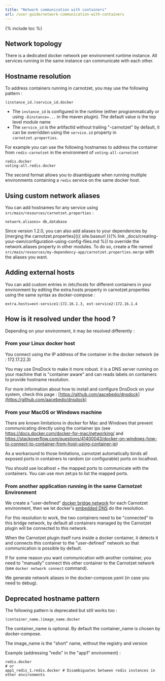 ```yaml
---
title: "Network communication with containers"
url: /user-guide/network-communication-with-containers
---
```


{% include toc %}

## Network topology
There is a dedicated docker network per environment runtime instance. 
All services running in the same instance can communicate with each other.

## Hostname resolution
To address containers running in carnotzet, you may use the following pattern :

```
(instance_id.)service_id.docker
```

- The `instance_id` is configured in the runtime (either programmatically or using `-Dinstance=...` in the maven plugin). The default value is the top level module name
- The `service_id` is the artifactId without trailing "-carnotzet" by default, it can be overridden using the `service.id` property in `carnotzet.properties`.

For example you can use the following hostnames to address the container from `redis-carnotzet` in the environment of `voting-all-carnotzet`
```
redis.docker
voting-all.redis.docker
```

The second format allows you to disambiguate when running multiple environments containing a `redis` service on the same docker host. 

## Using custom network aliases
You can add hostnames for any service using `src/main/resources/carnotzet.properties` :
```
network.aliases= db,database
```
Since version 1.2.0, you can also add aliases to your dependencies by [merging the carnotzet.properties]({{ site.baseurl }}{% link _docs/creating-your-own/configuration-using-config-files.md %}) to override the network.aliases property in other modules. To do so, create a file named `src/main/resources/my-dependency-app/carnotzet.properties.merge` with the aliases you want.

## Adding external hosts
You can add custom entries in /etc/hosts for different containers in your environment by editing the extra.hosts property in carnotzet.properties using the same syntax as docker-compose :
```
extra.hosts=ext-service1:172.16.1.3, ext-service2:172.16.1.4
```

## How is it resolved under the hood ?
  
Depending on your environment, it may be resolved differently :

### From your Linux docker host

You connect using the IP address of the container in the docker network (ie : 172.17.22.3)

You may use DnsDock to make it more robust. it is a DNS server running on your machine that is "container aware" and can reads labels on containers to provide hostname resolution.

For more information about how to install and configure DnsDock on your system, check this page : 
[https://github.com/aacebedo/dnsdock](https://github.com/aacebedo/dnsdock)

### From your MacOS or Windows machine

There are known limitations in docker for Mac and Windows that prevent communicating directly using the container ips 
(see https://docs.docker.com/docker-for-mac/networking/ and 
https://stackoverflow.com/questions/41400043/docker-on-windows-how-to-connect-to-container-from-host-using-container-ip)

As a workaround to those limitations, carnotzet automatically binds all exposed ports in containers to random (or configurable) ports 
on localhost.

You should use localhost + the mapped ports to communicate with the containers. You can use mvn zet:ps to list the mapped ports.


### From another application running in the same Carnotzet Environment

We create a "user-defined" [docker bridge network](https://docs.docker.com/engine/userguide/networking/) for each Carnotzet environment, then we let docker's [embedded DNS](https://docs.docker.com/engine/userguide/networking/configure-dns/) do the resolution.

For this resolution to work, the two containers need to be "connected" to this bridge network, by default all containers managed by the Carnotzet plugin will be connected to this network.

When the Carnotzet plugin itself runs inside a docker container, it detects it and connects this container to the "user-defined" network so that communication is possible by default.

If for some reason you want communication with another container, you need to "manually" connect this other container to the Carnotzet network (see `docker network connect` command).

We generate network aliases in the docker-compose.yaml (in case you need to debug). 

## Deprecated hostname pattern
The following pattern is deprecated but still works too : 

```
(container_name.)image_name.docker
```

The container_name is optional. By default the container_name is chosen by docker-compose.

The image_name is the "short" name, without the registry and version

Example (addressing "redis" in the "app1" environment) :
```
redis.docker
# or
app1_redis_1.redis.docker # Disambiguates between redis instances in other environments
```